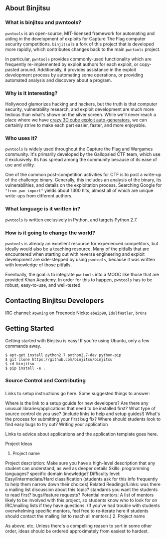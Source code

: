 ## About Binjitsu

### What is binjitsu and pwntools?

`pwntools` is an open-source, MIT-licensed framework for automating and aiding in the development of exploits for Capture The Flag computer security competitions.  `binjitsu` is a fork of this project that is developed more rapidly, which contributes changes back to the main `pwntools` project.

In particular, `pwntools` provides commonly-used functionality which are frequently re-implemented by exploit authors for each exploit, or copy-pasted around.  Additionally, it provides assistance in the exploit development process by automating some operations, or providing automated analysis and discovery about a program.

### Why is it interesting?

Hollywood glamorizes hacking and hackers, but the truth is that computer security, vulnerability research, and exploit development are much more tedious than what's shown on the silver screen.  While we'll never reach a place where we have [crazy 3D cube exploit auto-generators][3], we can certainly strive to make each part easier, faster, and more enjoyable.

[3]: https://www.youtube.com/watch?v=cmR3wIBJZbk

### Who uses it?

`pwntools` is widely used throughout the Capture the Flag and Wargames community.  It's primarily developed by the Gallopsled CTF team, which use it exclusively.  Its has spread among the community because of its ease of use and utility.

One of the common post-competition activities for CTF is to post a write-up of the challenge binary.  Generally, this includes an analysis of the binary, its vulnerabilities, and details on the exploitation process.  Searching Google for `"from pwn import"` yields about 1300 hits, almost all of which are unique write-ups from different authors.

### What language is it written in?

`pwntools` is written exclusively in Python, and targets Python 2.7.

### How is it going to change the world?

`pwntools` is already an excellent resource for experienced competitors, but ideally would also be a teaching resource.  Many of the pitfalls that are encountered when starting out with reverse engineering and exploit development are side-stepped by using `pwntools`, because it was written with knowledge of those pitfalls.

Eventually, the goal is to integrate `pwntools` into a MOOC like those that are provided Khan Academy.  In order for this to happen, `pwntools` has to be robust, easy-to-use, and well-tested.

## Contacting Binjitsu Developers

IRC channel: `#pwning` on Freenode
Nicks: `ebeip90`, `IdolfHatler`, `br0ns`

## Getting Started

Getting started with Binjitsu is easy!  If you're using Ubuntu, only a few commands away.

```
$ apt-get install python2.7 python2.7-dev python-pip
$ git clone https://github.com/binjitsu/binjitsu
$ cd binjitsu
$ pip install -e .
```

### Source Control and Contributing

###

Links to setup instructions go here. Some suggested things to answer:

Where is the link to a setup gcuide for new developers?
Are there any unusual libraries/applications that need to be installed first?
What type of source control do you use? (include links to help and setup guides!)
What's the process for submitting your first bug fix?
Where should students look to find easy bugs to try out?
Writing your application

Links to advice about applications and the application template goes here.

Project Ideas

1. Project name

Project description: Make sure you have a high-level description that any student can understand, as well as deeper details
Skills: programming languages? specific domain knowledge?
Difficulty level: Easy/Intermediate/Hard classification (students ask for this info frequently to help them narrow down their choices)
Related Readings/Links: was there a mailing list discussion about this topic? standards you want the students to read first? bugs/feature requests?
Potential mentors: A list of mentors likely to be involved with this project, so students know who to look for on IRC/mailing lists if they have questions. (If you've had trouble with students overwhelming specific mentors, feel free to re-iterate here if students should contact the mailing list to reach all mentors.)
2. Project name

As above. etc. Unless there's a compelling reason to sort in some other order, ideas should be ordered approximately from easiest to hardest.
